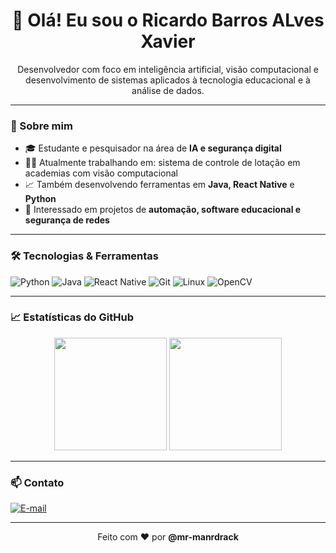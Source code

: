 <h1 align="center">👋 Olá! Eu sou o Ricardo Barros ALves Xavier</h1>

<p align="center">
Desenvolvedor com foco em inteligência artificial, visão computacional e desenvolvimento de sistemas aplicados à tecnologia educacional e à análise de dados.
</p>

---

### 🚀 Sobre mim

- 🎓 Estudante e pesquisador na área de **IA e segurança digital**
- 👨‍💻 Atualmente trabalhando em: sistema de controle de lotação em academias com visão computacional
- 📈 Também desenvolvendo ferramentas em **Java, React Native** e **Python**
- 🧠 Interessado em projetos de **automação, software educacional e segurança de redes**

---

### 🛠️ Tecnologias & Ferramentas

![Python](https://img.shields.io/badge/-Python-3776AB?style=flat&logo=python&logoColor=white)
![Java](https://img.shields.io/badge/-Java-007396?style=flat&logo=java&logoColor=white)
![React Native](https://img.shields.io/badge/-React_Native-61DAFB?style=flat&logo=react&logoColor=black)
![Git](https://img.shields.io/badge/-Git-F05032?style=flat&logo=git&logoColor=white)
![Linux](https://img.shields.io/badge/-Linux-FCC624?style=flat&logo=linux&logoColor=black)
![OpenCV](https://img.shields.io/badge/-OpenCV-5C3EE8?style=flat&logo=opencv&logoColor=white)

---

### 📈 Estatísticas do GitHub

<div align="center">
  <img height="180em" src="https://github-readme-stats.vercel.app/api?username=mr-manrdrack&show_icons=true&theme=tokyonight&count_private=true"/>
  <img height="180em" src="https://github-readme-stats.vercel.app/api/top-langs/?username=mr-manrdrack&layout=compact&theme=tokyonight"/>
</div>

---

### 📫 Contato

[![E-mail](https://img.shields.io/badge/-Email-D14836?style=flat&logo=gmail&logoColor=white)](mailto:xavierricardo650@gmail.com)

---

<p align="center">
Feito com ❤️ por <strong>@mr-manrdrack</strong>
</p>
